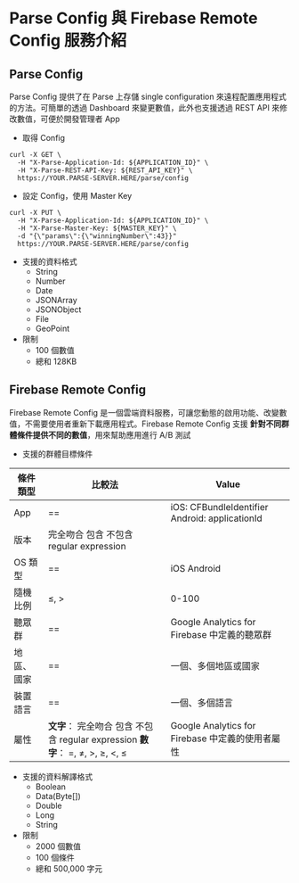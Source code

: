 # Parse Config 與 Firebase Remote Config 服務介紹

## Parse Config

Parse Config 提供了在 Parse 上存儲 single configuration 來遠程配置應用程式的方法。可簡單的透過 Dashboard 來變更數值，此外也支援透過 REST API 來修改數值，可便於開發管理者 App

* 取得 Config

```text
curl -X GET \
  -H "X-Parse-Application-Id: ${APPLICATION_ID}" \
  -H "X-Parse-REST-API-Key: ${REST_API_KEY}" \
  https://YOUR.PARSE-SERVER.HERE/parse/config
```

* 設定 Config，使用 Master Key

```text
curl -X PUT \
  -H "X-Parse-Application-Id: ${APPLICATION_ID}" \
  -H "X-Parse-Master-Key: ${MASTER_KEY}" \
  -d "{\"params\":{\"winningNumber\":43}}"
  https://YOUR.PARSE-SERVER.HERE/parse/config
```

* 支援的資料格式
  * String
  * Number
  * Date
  * JSONArray
  * JSONObject
  * File
  * GeoPoint
* 限制
  * 100 個數值
  * 總和 128KB

## Firebase Remote Config

Firebase Remote Config 是一個雲端資料服務，可讓您動態的啟用功能、改變數值，不需要使用者重新下載應用程式。Firebase Remote Config 支援 **針對不同群體條件提供不同的數值**，用來幫助應用進行 A/B 測試

* 支援的群體目標條件

| 條件類型 | 比較法 | Value |
| --- | --- | --- |
| App | == | iOS: CFBundleIdentifier   Android: applicationId |
| 版本 | 完全吻合   包含   不包含   regular expression |  |
| OS 類型 | == | iOS   Android |
| 隨機比例 | ≤, &gt; | 0-100 |
| 聽眾群 | == | Google Analytics for Firebase 中定義的聽眾群 |
| 地區、國家 | == | 一個、多個地區或國家 |
| 裝置語言 | == | 一個、多個語言 |
| 屬性 | **文字**：   完全吻合   包含   不包含   regular expression    **數字**：   =, ≠, &gt;, ≥, &lt;, ≤ | Google Analytics for Firebase 中定義的使用者屬性 |

* 支援的資料解譯格式
  * Boolean
  * Data\(Byte\[\]\)
  * Double
  * Long
  * String
* 限制
  * 2000 個數值
  * 100 個條件
  * 總和 500,000 字元

